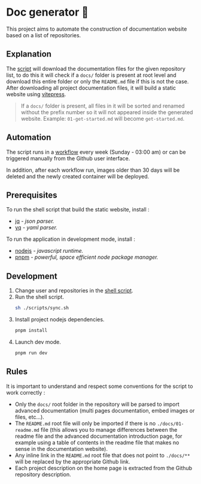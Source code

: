 # Doc generator :robot:

This project aims to automate the construction of documentation website based on a list of repositories.

## Explanation

The [script](./scripts/sync.sh) will download the documentation files for the given repository list, to do this it will check if a `docs/` folder is present at root level and download this entire folder or only the `README.md` file if this is not the case.
After downloading all project documentation files, it will build a static website using [vitepress](https://vitepress.dev/).

> If a `docs/` folder is present, all files in it will be sorted and renamed without the prefix number so it will not appeared inside the generated website. Example: `01-get-started.md` will become `get-started.md`.

## Automation

The script runs in a [workflow](./.github/workflows/sync.yml) every week (Sunday - 03:00 am) or can be triggered manually from the Github user interface.

In addition, after each workflow run, images older than 30 days will be deleted and the newly created container will be deployed.

## Prerequisites

To run the shell script that build the static website, install :
- [jq](https://jqlang.github.io/jq/) *- json parser.*
- [yq](https://github.com/mikefarah/yq) *- yaml parser.*

To run the application in development mode, install :
- [nodejs](https://nodejs.org/) *- javascript runtime.*
- [pnpm](https://pnpm.io/) *- powerful, space efficient node package manager.*

## Development

1. Change user and repositories in the [shell script](./scripts/sync.sh).
2. Run the shell script. 
    ```sh
    sh ./scripts/sync.sh
    ```
4. Install project nodejs dependencies.
    ```sh
    pnpm install
    ```
5. Launch dev mode.
    ```sh
    pnpm run dev
    ```

## Rules

It is important to understand and respect some conventions for the script to work correctly :
- Only the `docs/` root folder in the repository will be parsed to import advanced documentation (multi pages documentation, embed images or files, etc...).
- The `README.md` root file will only be imported if there is no `./docs/01-readme.md` file (this allows you to manage differences between the readme file and the advanced documentation introduction page, for example using a table of contents in the readme file that makes no sense in the documentation website).
- Any inline link in the `README.md` root file that does not point to `./docs/**` will be replaced by the appropriate Github link.
- Each project description on the home page is extracted from the Github repository description.
<!-- - Each project badge is fetched from the Github repository topics (https://docs.github.com/fr/rest/repos/repos?apiVersion=2022-11-28#get-all-repository-topics). -->